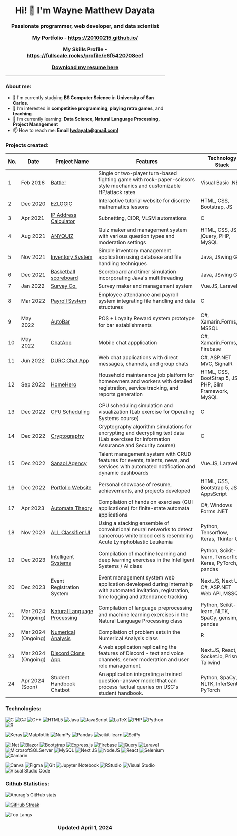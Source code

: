 <h1 align="center">
    Hi! 👋 I'm Wayne Matthew Dayata
</h1>

<h3 align="center">

Passionate programmer, web developer, and data scientist

My Portfolio - https://20100215.github.io/

My Skills Profile - https://fullscale.rocks/profile/e6f5420708eef

<a href="https://20100215.github.io/portfolio/Dayata-Wayne-Curriculum-Vitae-Updated-December-2023.pdf">Download my resume here</a>

</h3>
<hr>

### About me:

- 🌱 I'm currently studying **BS Computer Science** in **University of San Carlos**.
- 👀 I’m interested in **competitive programming**, **playing retro games**, and **teaching**
- 💞️ I’m currently learning: **Data Science, Natural Language Processing, Project Management**
- 📫 How to reach me: **Email (wdayata@gmail.com)**

### Projects created:

<table class="tg" style="undefined;table-layout: fixed; width: 761px">
<colgroup>
<col style="width: 33.2px">
<col style="width: 93.2px">
<col style="width: 152.2px">
<col style="width: 329.2px">
<col style="width: 153.2px">
</colgroup>
<thead>
  <tr>
    <th class="tg-c3ow"><span style="font-weight:bold">No.</span></th>
    <th class="tg-c3ow"><span style="font-weight:bold">Date</span></th>
    <th class="tg-c3ow"><span style="font-weight:bold">Project Name</span></th>
    <th class="tg-7btt">Features</th>
    <th class="tg-7btt">Technology Stack</th>
  </tr>
</thead>
<tbody>
  <tr>
    <td class="tg-c3ow">1</td>
    <td class="tg-c3ow">Feb 2018</td>
    <td class="tg-c3ow"><a href="https://github.com/20100215/visual-basic-projects-2016/tree/main/Battle">Battle!</a></td>
    <td class="tg-c3ow">Single or two-player turn-based fighting game with rock-paper-scissors style mechanics and customizable HP/attack rates</td>
    <td class="tg-c3ow">Visual Basic .NET</td>
  </tr>
  <tr>
    <td class="tg-c3ow">2</td>
    <td class="tg-c3ow">Dec 2020</td>
    <td class="tg-c3ow"><a href="https://github.com/20100215/EZLOGIC">EZLOGIC</a></td>
    <td class="tg-c3ow">Interactive tutorial website for discrete mathematics lessons</td>
    <td class="tg-c3ow">HTML, CSS, Bootstrap, JS</td>
  </tr>
  <tr>
    <td class="tg-c3ow">3</td>
    <td class="tg-c3ow">Apr 2021</td>
    <td class="tg-c3ow"><a href="https://github.com/20100215/Net1-IP-Addressing">IP Address Calculator</a></td>
    <td class="tg-c3ow">Subnetting, CIDR, VLSM automations</td>
    <td class="tg-c3ow">C</td>
  </tr>
  <tr>
    <td class="tg-c3ow">4</td>
    <td class="tg-c3ow">Aug 2021</td>
    <td class="tg-c3ow"><a href="https://github.com/20100215/ANYQUIZ">ANYQUIZ</a></td>
    <td class="tg-c3ow">Quiz maker and management system with various question types and moderation settings</td>
    <td class="tg-c3ow">HTML, CSS, JS, jQuery, PHP, MySQL</td>
  </tr>
  <tr>
    <td class="tg-c3ow">5</td>
    <td class="tg-c3ow">Nov 2021</td>
    <td class="tg-c3ow"><a href="https://github.com/20100215/Java-Programs">Inventory System</a></td>
    <td class="tg-c3ow">Simple inventory management application using database and file handling techniques</td>
    <td class="tg-c3ow">Java, JSwing GUI</td>
  </tr>
  <tr>
    <td class="tg-c3ow">6<br></td>
    <td class="tg-c3ow">Dec 2021</td>
    <td class="tg-c3ow"><a href="https://github.com/20100215/Java-Programs">Basketball scoreboard</a></td>
    <td class="tg-c3ow">Scoreboard and timer simulation incorporating Java's multithreading</td>
    <td class="tg-c3ow">Java, JSwing GUI</td>
  </tr>
  <tr>
    <td class="tg-c3ow">7</td>
    <td class="tg-c3ow">Jan 2022</td>
    <td class="tg-c3ow"><a href="https://github.com/vn-aj-vngrd/survey">Survey Co.</a></td>
    <td class="tg-c3ow">Survey maker and management system</td>
    <td class="tg-c3ow">Vue.JS, Laravel</td>
  </tr>
  <tr>
    <td class="tg-c3ow">8</td>
    <td class="tg-c3ow">Mar 2022</td>
    <td class="tg-c3ow"><a href="https://github.com/20100215/CIS2206PayrollSystem">Payroll System</a></td>
    <td class="tg-c3ow">Employee attendance and payroll system integrating file handling and data structures</td>
    <td class="tg-c3ow">C</td>
  </tr>
  <tr>
    <td class="tg-c3ow">9</td>
    <td class="tg-c3ow">May 2022</td>
    <td class="tg-c3ow"><a href="https://github.com/OG-Habit/AutoBar">AutoBar</a></td>
    <td class="tg-c3ow">POS + Loyalty Reward system prototype for bar establishments</td>
    <td class="tg-c3ow">C#, Xamarin.Forms, MSSQL</td>
  </tr>
  <tr>
    <td class="tg-c3ow">10</td>
    <td class="tg-c3ow">May 2022</td>
    <td class="tg-c3ow"><a href="https://github.com/OG-Habit/ChatApp">ChatApp</a></td>
    <td class="tg-c3ow">Mobile chat appplication</td>
    <td class="tg-c3ow">C#, Xamarin.Forms, Firebase</td>
  </tr>
  <tr>
    <td class="tg-c3ow">11</td>
    <td class="tg-c3ow">Jun 2022</td>
    <td class="tg-c3ow"><a href="https://github.com/20100215/2203-DURC">DURC Chat App</a></td>
    <td class="tg-c3ow">Web chat applications with direct messages, channels, and group chats</td>
    <td class="tg-c3ow">C#, ASP.NET MVC, SignalR</td>
  </tr>
  <tr>
    <td class="tg-c3ow">12</td>
    <td class="tg-c3ow">Sep 2022</td>
    <td class="tg-c3ow"><a href="https://github.com/marescanog/homehero">HomeHero</a></td>
    <td class="tg-c3ow">Household maintenance job platform for homeowners and workers with detailed registration, service tracking, and reports generation</td>
    <td class="tg-c3ow">HTML, CSS, BootStrap 5, JS, PHP, Slim Framework, MySQL</td>
  </tr>
  <tr>
    <td class="tg-c3ow">13</td>
    <td class="tg-c3ow">Dec 2022</td>
    <td class="tg-c3ow"><a href="https://github.com/OG-Habit/3104-SJF">CPU Scheduling</a></td>
    <td class="tg-c3ow">CPU scheduling simulation and visualization (Lab exercise for Operating Systems course)</td>
    <td class="tg-c3ow">C</td>
  </tr>
  <tr>
    <td class="tg-c3ow">14</td>
    <td class="tg-c3ow">Dec 2022</td>
    <td class="tg-c3ow"><a href="https://github.com/20100215/IAS-Cryptography">Cryptography</a></td>
    <td class="tg-c3ow">Cryptography algorithm simulations for encrypting and decrypting text data (Lab exercises for Information Assurance and Security course)</td>
    <td class="tg-c3ow">C</td>
  </tr>
  <tr>
    <td class="tg-c3ow">15</td>
    <td class="tg-c3ow">Dec 2022</td>
    <td class="tg-c3ow"><a href="https://github.com/therealmai/sanaol_agency/tree/main">Sanaol Agency</a></td>
    <td class="tg-c3ow">Talent management system with CRUD features for events, talents, news, and services with automated notification and dynamic dashboards</td>
    <td class="tg-c3ow">Vue.JS, Laravel</td>
  </tr>
  <tr>
    <td class="tg-baqh">16</td>
    <td class="tg-baqh">Dec 2022</td>
    <td class="tg-baqh"><a href="https://github.com/20100215/20100215.github.io">Portfolio Website</a></td>
    <td class="tg-baqh">Personal showcase of resume, achievements, and projects developed</td>
    <td class="tg-baqh">HTML, CSS, Bootstrap 5, JS, AppsScript</td>
  </tr>
  <tr>
    <td class="tg-baqh">17</td>
    <td class="tg-baqh">Apr 2023</td>
    <td class="tg-baqh"><a href="https://github.com/20100215/Automata-Theory-Coding-Exercises">Automata Theory</a></td>
    <td class="tg-baqh">Compilation of hands on exercises (GUI applications) for finite-state automata applications</td>
    <td class="tg-baqh">C#, Windows Forms .NET</td>
  </tr>
  <tr>
    <td class="tg-c3ow">18</td>
    <td class="tg-c3ow">Nov 2023</td>
    <td class="tg-c3ow"> <a href="https://github.com/20100215/All-Cell-Classifier">ALL Classifier UI</a></td>
    <td class="tg-c3ow">Using a stacking ensemble of convolutional neural networks to detect cancerous white blood cells resembling Acute Lymphoblastic Leukemia</td>
    <td class="tg-c3ow">Python, Tensorflow, Keras, Tkinter UI</td>
  </tr>
  <tr>
    <td class="tg-c3ow">19</td>
    <td class="tg-c3ow">Dec 2023</td>
    <td class="tg-c3ow"> <a href="https://github.com/20100215/Intelligent_Systems">Intelligent Systems</a> </td>
    <td class="tg-c3ow">Compilation of machine learning and deep learning exercises in the Intelligent Systems / AI class</td>
    <td class="tg-c3ow">Python, Scikit-learn, Tensorflow, Keras, PyTorch, pandas</td>
  </tr>
  <tr>
    <td class="tg-c3ow">20</td>
    <td class="tg-c3ow">Dec 2023</td>
    <td class="tg-c3ow">Event Registration System</td>
    <td class="tg-c3ow">Event management system web application developed during internship with automated invitation, registration, time logging and attendance tracking</td>
    <td class="tg-c3ow">Next.JS, Next UI, C#, ASP.NET Web API, MSSQL</td>
  </tr>
  <tr>
    <td class="tg-c3ow">21</td>
    <td class="tg-c3ow">Mar 2024 (Ongoing)</td>
    <td class="tg-c3ow"><a href="https://github.com/20100215/Natural_Language_Processing">Natural Language Processing</a></td>
    <td class="tg-c3ow">Compilation of language preprocessing and machine learning exercises in the Natural Language Processing class</td>
    <td class="tg-c3ow">Python, Scikit-learn, NLTK, SpaCy, gensim, pandas</td>
  </tr>
  <tr>
    <td class="tg-c3ow">22</td>
    <td class="tg-c3ow">Mar 2024 (Ongoing)</td>
    <td class="tg-c3ow"><a href="https://github.com/OG-Habit/mat5101">Numerical Analysis</a></td>
    <td class="tg-c3ow">Compilation of problem sets in the Numerical Analysis class</td>
    <td class="tg-c3ow">R</td>
  </tr>
  <tr>
    <td class="tg-c3ow">23</td>
    <td class="tg-c3ow">Mar 2024 (Ongoing)</td>
    <td class="tg-c3ow"><a href="https://github.com/20100215/discord-clone">Discord Clone App</a></td>
    <td class="tg-c3ow">A web application replicating the features of Discord - text and voice channels, server moderation and user role management.</td>
    <td class="tg-c3ow">Next.JS, React, Socket.io, Prisma, Tailwind</td>
  </tr>
  <tr>
    <td class="tg-c3ow">24</td>
    <td class="tg-c3ow">Apr 2024 (Soon)</td>
    <td class="tg-c3ow">Student Handbook Chatbot</td>
    <td class="tg-c3ow">An application integrating a trained question-answer model that can process factual queries on USC's student handbook.</td>
    <td class="tg-c3ow">Python, SpaCy, NLTK, InferSent, PyTorch</td>
  </tr>
</tbody>
</table>

### Technologies:

![C](https://img.shields.io/badge/c-%2300599C.svg?style=for-the-badge&logo=c&logoColor=white)
![C#](https://img.shields.io/badge/c%23-%23239120.svg?style=for-the-badge&logo=csharp&logoColor=white)
![C++](https://img.shields.io/badge/c++-%2300599C.svg?style=for-the-badge&logo=c%2B%2B&logoColor=white)
![HTML5](https://img.shields.io/badge/html5-%23E34F26.svg?style=for-the-badge&logo=html5&logoColor=white)
![Java](https://img.shields.io/badge/java-%23ED8B00.svg?style=for-the-badge&logo=openjdk&logoColor=white)
![JavaScript](https://img.shields.io/badge/javascript-%23323330.svg?style=for-the-badge&logo=javascript&logoColor=%23F7DF1E)
![LaTeX](https://img.shields.io/badge/latex-%23008080.svg?style=for-the-badge&logo=latex&logoColor=white)
![PHP](https://img.shields.io/badge/php-%23777BB4.svg?style=for-the-badge&logo=php&logoColor=white)
![Python](https://img.shields.io/badge/python-3670A0?style=for-the-badge&logo=python&logoColor=ffdd54)
![R](https://img.shields.io/badge/r-%23276DC3.svg?style=for-the-badge&logo=r&logoColor=white)

![Keras](https://img.shields.io/badge/Keras-%23D00000.svg?style=for-the-badge&logo=Keras&logoColor=white)
![Matplotlib](https://img.shields.io/badge/Matplotlib-%23ffffff.svg?style=for-the-badge&logo=Matplotlib&logoColor=black)
![NumPy](https://img.shields.io/badge/numpy-%23013243.svg?style=for-the-badge&logo=numpy&logoColor=white)
![Pandas](https://img.shields.io/badge/pandas-%23150458.svg?style=for-the-badge&logo=pandas&logoColor=white)
![scikit-learn](https://img.shields.io/badge/scikit--learn-%23F7931E.svg?style=for-the-badge&logo=scikit-learn&logoColor=white)
![SciPy](https://img.shields.io/badge/SciPy-%230C55A5.svg?style=for-the-badge&logo=scipy&logoColor=%white)

![.Net](https://img.shields.io/badge/.NET-5C2D91?style=for-the-badge&logo=.net&logoColor=white)
![Blazor](https://img.shields.io/badge/blazor-%235C2D91.svg?style=for-the-badge&logo=blazor&logoColor=white)
![Bootstrap](https://img.shields.io/badge/bootstrap-%238511FA.svg?style=for-the-badge&logo=bootstrap&logoColor=white)
![Express.js](https://img.shields.io/badge/express.js-%23404d59.svg?style=for-the-badge&logo=express&logoColor=%2361DAFB)
![Firebase](https://img.shields.io/badge/Firebase-039BE5?style=for-the-badge&logo=Firebase&logoColor=white)
![jQuery](https://img.shields.io/badge/jquery-%230769AD.svg?style=for-the-badge&logo=jquery&logoColor=white)
![Laravel](https://img.shields.io/badge/laravel-%23FF2D20.svg?style=for-the-badge&logo=laravel&logoColor=white)
![MicrosoftSQLServer](https://img.shields.io/badge/Microsoft%20SQL%20Server-CC2927?style=for-the-badge&logo=microsoft%20sql%20server&logoColor=white)
![MySQL](https://img.shields.io/badge/mysql-%2300f.svg?style=for-the-badge&logo=mysql&logoColor=white)
![Next JS](https://img.shields.io/badge/Next-black?style=for-the-badge&logo=next.js&logoColor=white)
![NodeJS](https://img.shields.io/badge/node.js-6DA55F?style=for-the-badge&logo=node.js&logoColor=white)
![React](https://img.shields.io/badge/react-%2320232a.svg?style=for-the-badge&logo=react&logoColor=%2361DAFB)
![Selenium](https://img.shields.io/badge/-selenium-%43B02A?style=for-the-badge&logo=selenium&logoColor=white)
![Xamarin](https://img.shields.io/badge/Xamarin-3199DC?style=for-the-badge&logo=xamarin&logoColor=white)

![Canva](https://img.shields.io/badge/Canva-%2300C4CC.svg?style=for-the-badge&logo=Canva&logoColor=white)
![Figma](https://img.shields.io/badge/figma-%23F24E1E.svg?style=for-the-badge&logo=figma&logoColor=white)
![Git](https://img.shields.io/badge/git-%23F05033.svg?style=for-the-badge&logo=git&logoColor=white)
![Jupyter Notebook](https://img.shields.io/badge/jupyter-%23FA0F00.svg?style=for-the-badge&logo=jupyter&logoColor=white)
![RStudio](https://img.shields.io/badge/RStudio-4285F4?style=for-the-badge&logo=rstudio&logoColor=white)
![Visual Studio](https://img.shields.io/badge/Visual%20Studio-5C2D91.svg?style=for-the-badge&logo=visual-studio&logoColor=white)
![Visual Studio Code](https://img.shields.io/badge/Visual%20Studio%20Code-0078d7.svg?style=for-the-badge&logo=visual-studio-code&logoColor=white)


### Github Statistics:

![Anurag's GitHub stats](https://github-readme-stats.vercel.app/api?username=20100215&count_private=true&theme=dark)

[![GitHub Streak](https://streak-stats.demolab.com/?user=20100215&theme=dark)](https://git.io/streak-stats)

![Top Langs](https://github-readme-stats.vercel.app/api/top-langs/?username=20100215&layout=compact&theme=dark)


<!---
20100215/20100215 is a ✨ special ✨ repository because its `README.md` (this file) appears on your GitHub profile.
You can click the Preview link to take a look at your changes.
--->

<h3 align="center">
Updated April 1, 2024
</h3>
